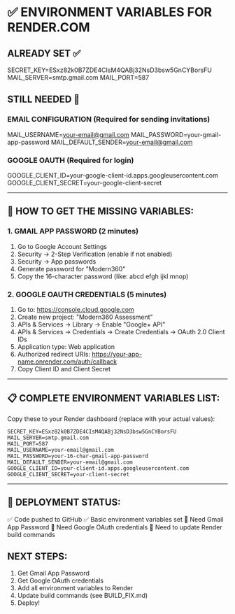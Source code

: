 # ✅ ENVIRONMENT VARIABLES FOR RENDER.COM

## ALREADY SET ✅
SECRET_KEY=ESxz82k0B7ZDE4CIsM4QABj32NsD3bsw5GnCYBorsFU
MAIL_SERVER=smtp.gmail.com
MAIL_PORT=587

## STILL NEEDED 📝

### EMAIL CONFIGURATION (Required for sending invitations)
MAIL_USERNAME=your-email@gmail.com
MAIL_PASSWORD=your-gmail-app-password
MAIL_DEFAULT_SENDER=your-email@gmail.com

### GOOGLE OAUTH (Required for login)
GOOGLE_CLIENT_ID=your-google-client-id.apps.googleusercontent.com
GOOGLE_CLIENT_SECRET=your-google-client-secret

---

## 🔧 HOW TO GET THE MISSING VARIABLES:

### 1. GMAIL APP PASSWORD (2 minutes)
1. Go to Google Account Settings
2. Security → 2-Step Verification (enable if not enabled)
3. Security → App passwords
4. Generate password for "Modern360"
5. Copy the 16-character password (like: abcd efgh ijkl mnop)

### 2. GOOGLE OAUTH CREDENTIALS (5 minutes)
1. Go to: https://console.cloud.google.com
2. Create new project: "Modern360 Assessment"
3. APIs & Services → Library → Enable "Google+ API"
4. APIs & Services → Credentials → Create Credentials → OAuth 2.0 Client IDs
5. Application type: Web application
6. Authorized redirect URIs: https://your-app-name.onrender.com/auth/callback
7. Copy Client ID and Client Secret

---

## 📋 COMPLETE ENVIRONMENT VARIABLES LIST:

Copy these to your Render dashboard (replace with your actual values):

```
SECRET_KEY=ESxz82k0B7ZDE4CIsM4QABj32NsD3bsw5GnCYBorsFU
MAIL_SERVER=smtp.gmail.com
MAIL_PORT=587
MAIL_USERNAME=your-email@gmail.com
MAIL_PASSWORD=your-16-char-gmail-app-password
MAIL_DEFAULT_SENDER=your-email@gmail.com
GOOGLE_CLIENT_ID=your-client-id.apps.googleusercontent.com
GOOGLE_CLIENT_SECRET=your-client-secret
```

---

## 🚀 DEPLOYMENT STATUS:

✅ Code pushed to GitHub
✅ Basic environment variables set
📝 Need Gmail App Password
📝 Need Google OAuth credentials
📝 Need to update Render build commands

## NEXT STEPS:
1. Get Gmail App Password
2. Get Google OAuth credentials  
3. Add all environment variables to Render
4. Update build commands (see BUILD_FIX.md)
5. Deploy!
